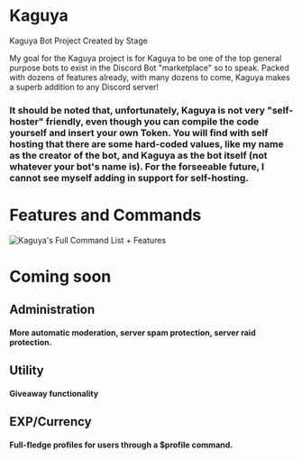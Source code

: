 # Kaguya
Kaguya Bot Project Created by Stage

My goal for the Kaguya project is for Kaguya to be one of the top general purpose bots to exist in the Discord Bot "marketplace" so to speak. Packed with dozens of features already, with many dozens to come, Kaguya makes a superb addition to any Discord server!

### It should be noted that, unfortunately, Kaguya is not very "self-hoster" friendly, even though you can compile the code yourself and insert your own Token. You will find with self hosting that there are some hard-coded values, like my name as the creator of the bot, and Kaguya as the bot itself (not whatever your bot's name is). For the forseeable future, I cannot see myself adding in support for self-hosting.

# Features and Commands

![Kaguya's Full Command List + Features](https://i.imgur.com/ZreRC1X.jpg)

# Coming soon

## Administration
#### More automatic moderation, server spam protection, server raid protection.

## Utility
#### Giveaway functionality

## EXP/Currency
#### Full-fledge profiles for users through a $profile command.

